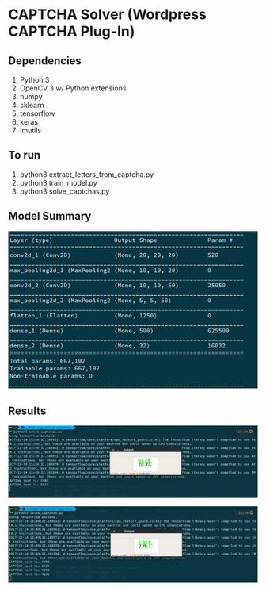 # CAPTCHA Solver (Wordpress CAPTCHA Plug-In)

## Dependencies

1. Python 3
2. OpenCV 3 w/ Python extensions
3. numpy
4. sklearn
5. tensorflow
6. keras
7. imutils

## To run

1. python3 extract_letters_from_captcha.py
2. python3 train_model.py
3. python3 solve_captchas.py

## Model Summary

<p align="center">
  <img src="Images/ModelSummary.png">
</p>


## Results

<p align="center">
  <img src="Images/Results1.png">
</p>

<p align="center">
  <img src="Images/Results2.png">
</p>
